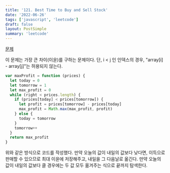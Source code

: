 ```yaml
---
title: '121. Best Time to Buy and Sell Stock'
date: '2022-06-26'
tags: ['javascript', 'leetcode']
draft: false
layout: PostSimple
summary: 'leetcode'
---
```


[문제](https://leetcode.com/problems/best-time-to-buy-and-sell-stock/?envType=study-plan&id=level-1)

이 문제는 가장 큰 차이(이윤)를 구하는 문제이다. 단, i < j 인 인덱스의 경우, "array[i] - array[j]"는 허용되지 않는다.

```javascript
var maxProfit = function (prices) {
  let today = 0
  let tomorrow = 1
  let max_profit = 0
  while (right < prices.length) {
    if (prices[today] < prices[tomorrow]) {
      let profit = prices[tomorrow] - prices[today]
      max_profit = Math.max(max_profit, profit)
    } else {
      today = tomorrow
    }
    tomorrow++
  }
  return max_profit
}
```

위와 같은 방식으로 코드를 작성했다. 만약 오늘의 값이 내일의 값보다 낮다면, 이득으로 판매할 수 있으므로 최대 이윤에 저장해주고, 내일을 그 다음날로 옮긴다. 만약 오늘의 값이 내일의 값보다 클 경우에는 두 값 모두 옮겨주는 식으로 끝까지 탐색한다.
